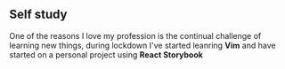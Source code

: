 ## Self study

One of the reasons I love my profession is the continual challenge of learning new things, during lockdown I've started leanring **Vim** and have started on a personal project using **React Storybook**
